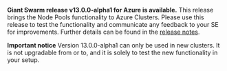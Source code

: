 **Giant Swarm release v13.0.0-alpha1 for Azure is available.** This release brings the Node Pools functionality to Azure Clusters. Please use this release to test the functionality and communicate any feedback to your SE for improvements. Further details can be found in the [release notes](https://github.com/giantswarm/releases/tree/master/azure/v13.0.0-alpha1).

**Important notice**
Version 13.0.0-alpha1 can only be used in new clusters. It is not upgradable from or to, and it is solely to test the new functionality in your setup. 
